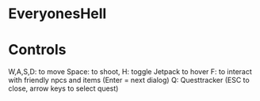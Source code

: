 # EveryonesHell

# Controls
W,A,S,D: to move
Space: to shoot,
H: toggle Jetpack to hover 
F: to interact with friendly npcs and items (Enter = next dialog)
Q: Questtracker (ESC to close, arrow keys to select quest)
